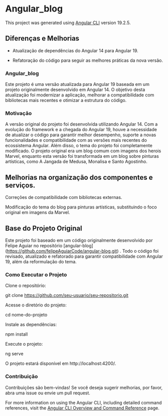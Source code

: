 # Angular_blog

This project was generated using [Angular CLI](https://github.com/angular/angular-cli) version 19.2.5.

## Diferenças e Melhorias

* Atualização de dependências do Angular 14 para Angular 19.

* Refatoração do código para seguir as melhores práticas da nova versão.

### Angular_blog

Este projeto é uma versão atualizada para Angular 19 baseada em um projeto originalmente desenvolvido em Angular 14. O objetivo desta atualização foi modernizar a aplicação, melhorar a compatibilidade com bibliotecas mais recentes e otimizar a estrutura do código.

### Motivação

A versão original do projeto foi desenvolvida utilizando Angular 14. Com a evolução do framework e a chegada do Angular 19, houve a necessidade de atualizar o código para garantir melhor desempenho, suporte a novas funcionalidades e compatibilidade com as versões mais recentes do ecossistema Angular. Além disso, o tema do projeto foi completamente modificado. O projeto original era um blog comum com imagens dos herois Marvel, enquanto esta versão foi transformada em um blog sobre pinturas artísticas, como A Jangada de Medusa, Monalisa e Santo Agostinho.

## Melhorias na organização dos componentes e serviços.

Correções de compatibilidade com bibliotecas externas.

Modificação do tema do blog para pinturas artísticas, substituindo o foco original em imagens da Marvel.

## Base do Projeto Original

Este projeto foi baseado em um código originalmente desenvolvido por Felipe Aguiar no repositório [angular-blog] (https://github.com/felipeAguiarCode/angular-blog.git) . Todo o código foi revisado, atualizado e refatorado para garantir compatibilidade com Angular 19, além da reformulação do tema.

### Como Executar o Projeto

Clone o repositório:

git clone https://github.com/seu-usuario/seu-repositorio.git

Acesse o diretório do projeto:

cd nome-do-projeto

Instale as dependências:

npm install

Execute o projeto:

ng serve

O projeto estará disponível em http://localhost:4200/.

### Contribuição

Contribuições são bem-vindas! Se você deseja sugerir melhorias, por favor, abra uma issue ou envie um pull request.

For more information on using the Angular CLI, including detailed command references, visit the [Angular CLI Overview and Command Reference](https://angular.dev/tools/cli) page.
